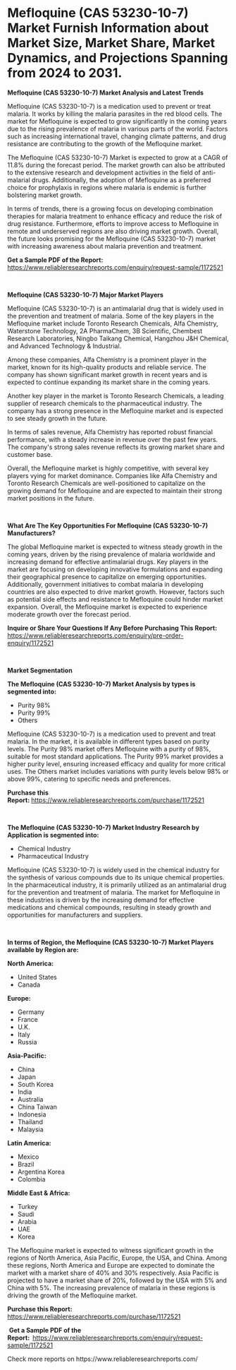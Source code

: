 <p><h1>Mefloquine (CAS 53230-10-7) Market Furnish Information about Market Size, Market Share, Market Dynamics, and Projections Spanning from 2024 to 2031.</h1></p><p><strong>Mefloquine (CAS 53230-10-7) Market Analysis and Latest Trends</strong></p>
<p><p>Mefloquine (CAS 53230-10-7) is a medication used to prevent or treat malaria. It works by killing the malaria parasites in the red blood cells. The market for Mefloquine is expected to grow significantly in the coming years due to the rising prevalence of malaria in various parts of the world. Factors such as increasing international travel, changing climate patterns, and drug resistance are contributing to the growth of the Mefloquine market.</p><p>The Mefloquine (CAS 53230-10-7) Market is expected to grow at a CAGR of 11.8% during the forecast period. The market growth can also be attributed to the extensive research and development activities in the field of anti-malarial drugs. Additionally, the adoption of Mefloquine as a preferred choice for prophylaxis in regions where malaria is endemic is further bolstering market growth.</p><p>In terms of trends, there is a growing focus on developing combination therapies for malaria treatment to enhance efficacy and reduce the risk of drug resistance. Furthermore, efforts to improve access to Mefloquine in remote and underserved regions are also driving market growth. Overall, the future looks promising for the Mefloquine (CAS 53230-10-7) market with increasing awareness about malaria prevention and treatment.</p></p>
<p><strong>Get a Sample PDF of the Report:&nbsp;</strong> <a href="https://www.reliableresearchreports.com/enquiry/request-sample/1172521">https://www.reliableresearchreports.com/enquiry/request-sample/1172521</a></p>
<p>&nbsp;</p>
<p><strong>Mefloquine (CAS 53230-10-7) Major Market Players</strong></p>
<p><p>Mefloquine (CAS 53230-10-7) is an antimalarial drug that is widely used in the prevention and treatment of malaria. Some of the key players in the Mefloquine market include Toronto Research Chemicals, Alfa Chemistry, Waterstone Technology, 2A PharmaChem, 3B Scientific, Chembest Research Laboratories, Ningbo Taikang Chemical, Hangzhou J&H Chemical, and Advanced Technology & Industrial.</p><p>Among these companies, Alfa Chemistry is a prominent player in the market, known for its high-quality products and reliable service. The company has shown significant market growth in recent years and is expected to continue expanding its market share in the coming years.</p><p>Another key player in the market is Toronto Research Chemicals, a leading supplier of research chemicals to the pharmaceutical industry. The company has a strong presence in the Mefloquine market and is expected to see steady growth in the future.</p><p>In terms of sales revenue, Alfa Chemistry has reported robust financial performance, with a steady increase in revenue over the past few years. The company's strong sales revenue reflects its growing market share and customer base.</p><p>Overall, the Mefloquine market is highly competitive, with several key players vying for market dominance. Companies like Alfa Chemistry and Toronto Research Chemicals are well-positioned to capitalize on the growing demand for Mefloquine and are expected to maintain their strong market positions in the future.</p></p>
<p>&nbsp;</p>
<p><strong>What Are The Key Opportunities For Mefloquine (CAS 53230-10-7) Manufacturers?</strong></p>
<p><p>The global Mefloquine market is expected to witness steady growth in the coming years, driven by the rising prevalence of malaria worldwide and increasing demand for effective antimalarial drugs. Key players in the market are focusing on developing innovative formulations and expanding their geographical presence to capitalize on emerging opportunities. Additionally, government initiatives to combat malaria in developing countries are also expected to drive market growth. However, factors such as potential side effects and resistance to Mefloquine could hinder market expansion. Overall, the Mefloquine market is expected to experience moderate growth over the forecast period.</p></p>
<p><strong>Inquire or Share Your Questions If Any Before Purchasing This Report:</strong> <a href="https://www.reliableresearchreports.com/enquiry/pre-order-enquiry/1172521">https://www.reliableresearchreports.com/enquiry/pre-order-enquiry/1172521</a></p>
<p>&nbsp;</p>
<p><strong>Market Segmentation</strong></p>
<p><strong>The Mefloquine (CAS 53230-10-7) Market Analysis by types is segmented into:</strong></p>
<p><ul><li>Purity 98%</li><li>Purity 99%</li><li>Others</li></ul></p>
<p><p>Mefloquine (CAS 53230-10-7) is a medication used to prevent and treat malaria. In the market, it is available in different types based on purity levels. The Purity 98% market offers Mefloquine with a purity of 98%, suitable for most standard applications. The Purity 99% market provides a higher purity level, ensuring increased efficacy and quality for more critical uses. The Others market includes variations with purity levels below 98% or above 99%, catering to specific needs and preferences.</p></p>
<p><strong>Purchase this Report:&nbsp;</strong><a href="https://www.reliableresearchreports.com/purchase/1172521">https://www.reliableresearchreports.com/purchase/1172521</a></p>
<p>&nbsp;</p>
<p><strong>The Mefloquine (CAS 53230-10-7) Market Industry Research by Application is segmented into:</strong></p>
<p><ul><li>Chemical Industry</li><li>Pharmaceutical Industry</li></ul></p>
<p><p>Mefloquine (CAS 53230-10-7) is widely used in the chemical industry for the synthesis of various compounds due to its unique chemical properties. In the pharmaceutical industry, it is primarily utilized as an antimalarial drug for the prevention and treatment of malaria. The market for Mefloquine in these industries is driven by the increasing demand for effective medications and chemical compounds, resulting in steady growth and opportunities for manufacturers and suppliers.</p></p>
<p>&nbsp;</p>
<p><strong>In terms of Region, the Mefloquine (CAS 53230-10-7) Market Players available by Region are:</strong></p>
<p>
    <p> <strong> North America: </strong>
        <ul>
            <li>United States</li>
            <li>Canada</li>
        </ul>
        </p> 
    <p> <strong> Europe: </strong>
        <ul>
            <li>Germany</li>
            <li>France</li>
            <li>U.K.</li>
            <li>Italy</li>
            <li>Russia</li>
        </ul>
        </p> 
    <p> <strong> Asia-Pacific: </strong>
        <ul>
            <li>China</li>
            <li>Japan</li>
            <li>South Korea</li>
            <li>India</li>
            <li>Australia</li>
            <li>China Taiwan</li>
            <li>Indonesia</li>
            <li>Thailand</li>
            <li>Malaysia</li>
        </ul>
        </p> 
    <p> <strong> Latin America: </strong>
        <ul>
            <li>Mexico</li>
            <li>Brazil</li>
            <li>Argentina Korea</li>
            <li>Colombia</li>
        </ul>
        </p> 
    <p> <strong> Middle East & Africa: </strong>
        <ul>
            <li>Turkey</li>
            <li>Saudi</li>
            <li>Arabia</li>
            <li>UAE</li>
            <li>Korea</li>
        </ul>
    </p>
    </p>
<p><p>The Mefloquine market is expected to witness significant growth in the regions of North America, Asia Pacific, Europe, the USA, and China. Among these regions, North America and Europe are expected to dominate the market with a market share of 40% and 30% respectively. Asia Pacific is projected to have a market share of 20%, followed by the USA with 5% and China with 5%. The increasing prevalence of malaria in these regions is driving the growth of the Mefloquine market.</p></p>
<p><strong>Purchase this Report: </strong><a href="https://www.reliableresearchreports.com/purchase/1172521">https://www.reliableresearchreports.com/purchase/1172521</a></p>
<p>&nbsp;<strong>Get a Sample PDF of the Report:&nbsp;&nbsp;</strong><a href="https://www.reliableresearchreports.com/enquiry/request-sample/1172521">https://www.reliableresearchreports.com/enquiry/request-sample/1172521</a></p>
<p><strong></strong></p>
<p>Check more reports on https://www.reliableresearchreports.com/</p>